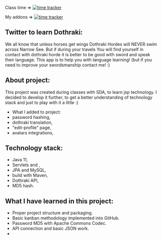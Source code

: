 
Class time => [![time tracker](https://wakatime.com/badge/github/StanislawNagorski/TwitterForDothraki.svg)](https://wakatime.com/badge/github/StanislawNagorski/TwitterForDothraki)

My addons => [![time tracker](https://wakatime.com/badge/github/StanislawNagorski/DothrakiTweeter.svg)](https://wakatime.com/badge/github/StanislawNagorski/DothrakiTweeter)


Twitter to learn Dothraki:
-
We all know that unless horses get wings Dothraki Hordes will NEVER swim across Narrow See.
But if during your travels You will find yourself in contact with dothraki horde it is better to 
be good with sword and speak their language.
This app is to help you with language learning! (but if you need to improve your swordsmanship contact me! :)

About project:
-
This project was created during classes with SDA, to learn jsp technology. 
I decided to develop it further, to get a better understanding of technology stack 
and just to play with it a little :)
- What I added to project:
- password hashing,
- dothraki translation, 
- "edit-profile" page,
- avatars integrations,

Technology stack:
-
- Java 11,
- Servlets and ,
- JPA and MySQL,
- build with Maven,
- Dothraki API,
- MD5 hash.

What I have learned in this project:
-
- Proper project structure and packaging.
- Basic kanban methodology implemented into GitHub.
- Password MD5 with Apache Commons Codec.
- API connection and basic JSON work.
- 

